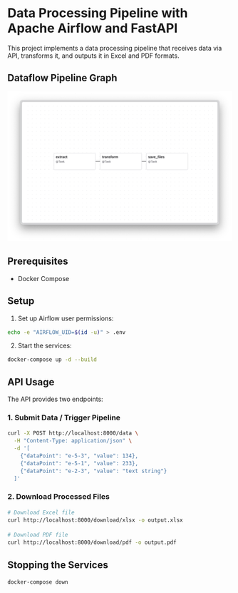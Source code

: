 # Data Processing Pipeline with Apache Airflow and FastAPI

This project implements a data processing pipeline that receives data via API, transforms it, and outputs it in Excel and PDF formats.

## Dataflow Pipeline Graph

![Dataflow pipeline](assets/dataflow-pipeline.png)

## Prerequisites

- Docker Compose

## Setup

1. Set up Airflow user permissions:
```bash
echo -e "AIRFLOW_UID=$(id -u)" > .env
```

2. Start the services:
```bash
docker-compose up -d --build
```

## API Usage

The API provides two endpoints:

### 1. Submit Data / Trigger Pipeline

```bash
curl -X POST http://localhost:8000/data \
  -H "Content-Type: application/json" \
  -d '[
    {"dataPoint": "e-5-3", "value": 134},
    {"dataPoint": "e-5-1", "value": 233},
    {"dataPoint": "e-2-3", "value": "text string"}
  ]'
```

### 2. Download Processed Files

```bash
# Download Excel file
curl http://localhost:8000/download/xlsx -o output.xlsx

# Download PDF file
curl http://localhost:8000/download/pdf -o output.pdf
```

## Stopping the Services

```bash
docker-compose down
```
